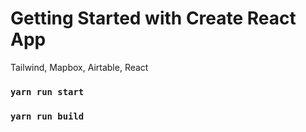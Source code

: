 # Getting Started with Create React App

Tailwind, Mapbox, Airtable, React

### `yarn run start`
### `yarn run build`
